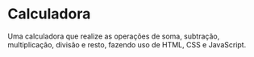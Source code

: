 # Calculadora
 Uma calculadora que realize as operações de soma, subtração, multiplicação, divisão e resto, fazendo uso de HTML, CSS e JavaScript.
